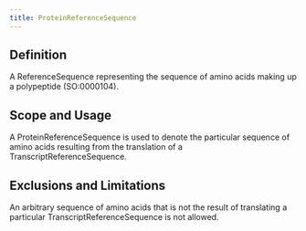 ```yaml
---
title: ProteinReferenceSequence
---
```


Definition
----------

A ReferenceSequence representing the sequence of amino acids making up a polypeptide (SO:0000104).

Scope and Usage
---------------

A ProteinReferenceSequence is used to denote the particular sequence of amino acids resulting from the translation of a TranscriptReferenceSequence.

Exclusions and Limitations
--------------------------

An arbitrary sequence of amino acids that is not the result of translating a particular TranscriptReferenceSequence is not allowed.
